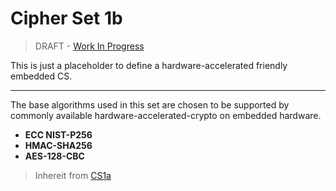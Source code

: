 Cipher Set 1b
=============

> DRAFT - [Work In Progress](https://github.com/telehash/telehash.org/issues/42)

This is just a placeholder to define a hardware-accelerated friendly embedded CS.

-----------------

The base algorithms used in this set are chosen to be supported by commonly available hardware-accelerated-crypto on embedded hardware.

* **ECC NIST-P256**
* **HMAC-SHA256**
* **AES-128-CBC**

> Inhereit from [CS1a](1a.md)

